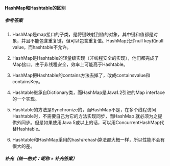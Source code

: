#### HashMap和Hashtable的区别

##### 参考答案

1. HashMap是map接口的子类，是将键映射到值的对象，其中键和值都是对象，并且不能包含重复键，但可以包含重复值。HashMap允许null key和null value，而hashtable不允许。

2. HashMap是Hashtable的轻量级实现（非线程安全的实现），他们都完成了Map接口，由于非线程安全，效率上可能高于Hashtable。

3. HashMap把Hashtable的contains方法去掉了，改成containsvalue和containsKey。

4. Hashtable继承自Dictionary类，而HashMap是Java1.2引进的Map interface的一个实现。

5. Hashtable的方法是Synchronize的，而HashMap不是，在多个线程访问Hashtable时，不需要自己为它的方法实现同步，而HashMap 就必须为之提供外同步。但是如果使用Java 5或以上的话，可以用ConcurrentHashMap代替Hashtable。

6. Hashtable和HashMap采用的hash/rehash算法都大概一样，所以性能不会有很大的差。

   

##### 补充（统一格式：昵称 + 补充答案）

